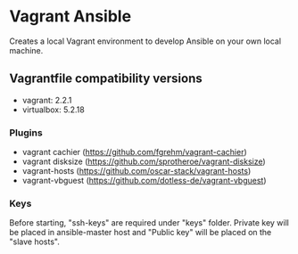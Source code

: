 # Vagrant Ansible

Creates a local Vagrant environment to develop Ansible on your own local machine.

## Vagrantfile compatibility versions
- vagrant: 2.2.1
- virtualbox: 5.2.18

### Plugins

- vagrant cachier (https://github.com/fgrehm/vagrant-cachier)
- vagrant disksize (https://github.com/sprotheroe/vagrant-disksize)
- vagrant-hosts (https://github.com/oscar-stack/vagrant-hosts)
- vagrant-vbguest (https://github.com/dotless-de/vagrant-vbguest)

### Keys
Before starting, "ssh-keys" are required under "keys" folder. Private key will be placed in ansible-master host and "Public key" will be placed on the "slave hosts".

